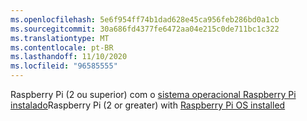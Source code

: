 ```yaml
---
ms.openlocfilehash: 5e6f954ff74b1dad628e45ca956feb286bd0a1cb
ms.sourcegitcommit: 30a686fd4377fe6472aa04e215c0de711bc1c322
ms.translationtype: MT
ms.contentlocale: pt-BR
ms.lasthandoff: 11/10/2020
ms.locfileid: "96585555"
---
```

 <span data-ttu-id="0a093-101">Raspberry Pi (2 ou superior) com o [sistema operacional Raspberry Pi instalado](https://www.raspberrypi.org/documentation/installation/installing-images/README.md)<span class="docon docon-navigate-external x-hidden-focus"></span></span><span class="sxs-lookup"><span data-stu-id="0a093-101">Raspberry Pi (2 or greater) with [Raspberry Pi OS installed](https://www.raspberrypi.org/documentation/installation/installing-images/README.md) <span class="docon docon-navigate-external x-hidden-focus"></span></span></span>
